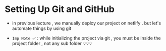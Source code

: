 # Setting Up Git and GitHub

- in previous lecture , we manually deploy our project on netlify . but let's automate things by using git 

- `Imp Note ✅` : while initializing the project via git , you must be inside the project folder , not any sub folder 💡💡💡
